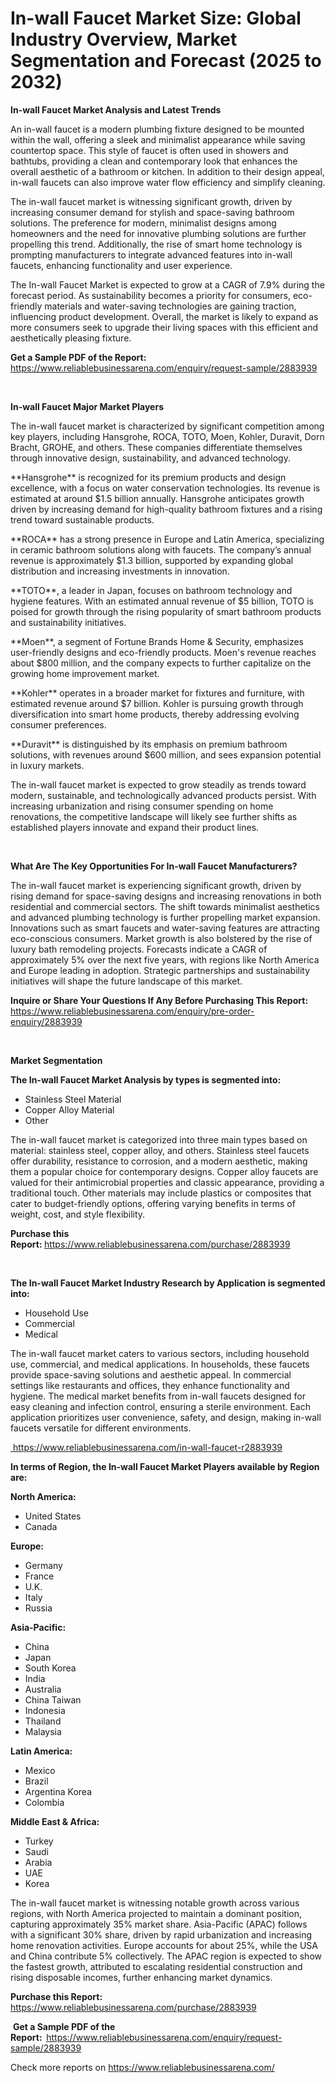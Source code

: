 <p><h1>In-wall Faucet Market Size: Global Industry Overview, Market Segmentation and Forecast (2025 to 2032)</h1></p><p><strong>In-wall Faucet Market Analysis and Latest Trends</strong></p>
<p><p>An in-wall faucet is a modern plumbing fixture designed to be mounted within the wall, offering a sleek and minimalist appearance while saving countertop space. This style of faucet is often used in showers and bathtubs, providing a clean and contemporary look that enhances the overall aesthetic of a bathroom or kitchen. In addition to their design appeal, in-wall faucets can also improve water flow efficiency and simplify cleaning.</p><p>The in-wall faucet market is witnessing significant growth, driven by increasing consumer demand for stylish and space-saving bathroom solutions. The preference for modern, minimalist designs among homeowners and the need for innovative plumbing solutions are further propelling this trend. Additionally, the rise of smart home technology is prompting manufacturers to integrate advanced features into in-wall faucets, enhancing functionality and user experience.</p><p>The In-wall Faucet Market is expected to grow at a CAGR of 7.9% during the forecast period. As sustainability becomes a priority for consumers, eco-friendly materials and water-saving technologies are gaining traction, influencing product development. Overall, the market is likely to expand as more consumers seek to upgrade their living spaces with this efficient and aesthetically pleasing fixture.</p></p>
<p><strong>Get a Sample PDF of the Report:&nbsp;</strong> <a href="https://www.reliablebusinessarena.com/enquiry/request-sample/2883939?utm_campaign=3251&utm_medium=2&utm_source=Github&utm_content=ia&utm_term=13032025&utm_id=in-wall-faucet">https://www.reliablebusinessarena.com/enquiry/request-sample/2883939</a></p>
<p>&nbsp;</p>
<p><strong>In-wall Faucet Major Market Players</strong></p>
<p><p>The in-wall faucet market is characterized by significant competition among key players, including Hansgrohe, ROCA, TOTO, Moen, Kohler, Duravit, Dorn Bracht, GROHE, and others. These companies differentiate themselves through innovative design, sustainability, and advanced technology.</p><p>**Hansgrohe** is recognized for its premium products and design excellence, with a focus on water conservation technologies. Its revenue is estimated at around $1.5 billion annually. Hansgrohe anticipates growth driven by increasing demand for high-quality bathroom fixtures and a rising trend toward sustainable products.</p><p>**ROCA** has a strong presence in Europe and Latin America, specializing in ceramic bathroom solutions along with faucets. The company’s annual revenue is approximately $1.3 billion, supported by expanding global distribution and increasing investments in innovation.</p><p>**TOTO**, a leader in Japan, focuses on bathroom technology and hygiene features. With an estimated annual revenue of $5 billion, TOTO is poised for growth through the rising popularity of smart bathroom products and sustainability initiatives.</p><p>**Moen**, a segment of Fortune Brands Home & Security, emphasizes user-friendly designs and eco-friendly products. Moen's revenue reaches about $800 million, and the company expects to further capitalize on the growing home improvement market.</p><p>**Kohler** operates in a broader market for fixtures and furniture, with estimated revenue around $7 billion. Kohler is pursuing growth through diversification into smart home products, thereby addressing evolving consumer preferences.</p><p>**Duravit** is distinguished by its emphasis on premium bathroom solutions, with revenues around $600 million, and sees expansion potential in luxury markets.</p><p>The in-wall faucet market is expected to grow steadily as trends toward modern, sustainable, and technologically advanced products persist. With increasing urbanization and rising consumer spending on home renovations, the competitive landscape will likely see further shifts as established players innovate and expand their product lines.</p></p>
<p>&nbsp;</p>
<p><strong>What Are The Key Opportunities For In-wall Faucet Manufacturers?</strong></p>
<p><p>The in-wall faucet market is experiencing significant growth, driven by rising demand for space-saving designs and increasing renovations in both residential and commercial sectors. The shift towards minimalist aesthetics and advanced plumbing technology is further propelling market expansion. Innovations such as smart faucets and water-saving features are attracting eco-conscious consumers. Market growth is also bolstered by the rise of luxury bath remodeling projects. Forecasts indicate a CAGR of approximately 5% over the next five years, with regions like North America and Europe leading in adoption. Strategic partnerships and sustainability initiatives will shape the future landscape of this market.</p></p>
<p><strong>Inquire or Share Your Questions If Any Before Purchasing This Report:</strong> <a href="https://www.reliablebusinessarena.com/enquiry/pre-order-enquiry/2883939?utm_campaign=3251&utm_medium=2&utm_source=Github&utm_content=ia&utm_term=13032025&utm_id=in-wall-faucet">https://www.reliablebusinessarena.com/enquiry/pre-order-enquiry/2883939</a></p>
<p>&nbsp;</p>
<p><strong>Market Segmentation</strong></p>
<p><strong>The In-wall Faucet Market Analysis by types is segmented into:</strong></p>
<p><ul><li>Stainless Steel Material</li><li>Copper Alloy Material</li><li>Other</li></ul></p>
<p><p>The in-wall faucet market is categorized into three main types based on material: stainless steel, copper alloy, and others. Stainless steel faucets offer durability, resistance to corrosion, and a modern aesthetic, making them a popular choice for contemporary designs. Copper alloy faucets are valued for their antimicrobial properties and classic appearance, providing a traditional touch. Other materials may include plastics or composites that cater to budget-friendly options, offering varying benefits in terms of weight, cost, and style flexibility.</p></p>
<p><strong>Purchase this Report:&nbsp;</strong><a href="https://www.reliablebusinessarena.com/purchase/2883939?utm_campaign=3251&utm_medium=2&utm_source=Github&utm_content=ia&utm_term=13032025&utm_id=in-wall-faucet">https://www.reliablebusinessarena.com/purchase/2883939</a></p>
<p>&nbsp;</p>
<p><strong>The In-wall Faucet Market Industry Research by Application is segmented into:</strong></p>
<p><ul><li>Household Use</li><li>Commercial</li><li>Medical</li></ul></p>
<p><p>The in-wall faucet market caters to various sectors, including household use, commercial, and medical applications. In households, these faucets provide space-saving solutions and aesthetic appeal. In commercial settings like restaurants and offices, they enhance functionality and hygiene. The medical market benefits from in-wall faucets designed for easy cleaning and infection control, ensuring a sterile environment. Each application prioritizes user convenience, safety, and design, making in-wall faucets versatile for different environments.</p></p>
<p><a href="https://www.reliablebusinessarena.com/in-wall-faucet-r2883939?utm_campaign=3251&utm_medium=2&utm_source=Github&utm_content=ia&utm_term=13032025&utm_id=in-wall-faucet">&nbsp;https://www.reliablebusinessarena.com/in-wall-faucet-r2883939</a></p>
<p><strong>In terms of Region, the In-wall Faucet Market Players available by Region are:</strong></p>
<p>
    <p> <strong> North America: </strong>
        <ul>
            <li>United States</li>
            <li>Canada</li>
        </ul>
        </p> 
    <p> <strong> Europe: </strong>
        <ul>
            <li>Germany</li>
            <li>France</li>
            <li>U.K.</li>
            <li>Italy</li>
            <li>Russia</li>
        </ul>
        </p> 
    <p> <strong> Asia-Pacific: </strong>
        <ul>
            <li>China</li>
            <li>Japan</li>
            <li>South Korea</li>
            <li>India</li>
            <li>Australia</li>
            <li>China Taiwan</li>
            <li>Indonesia</li>
            <li>Thailand</li>
            <li>Malaysia</li>
        </ul>
        </p> 
    <p> <strong> Latin America: </strong>
        <ul>
            <li>Mexico</li>
            <li>Brazil</li>
            <li>Argentina Korea</li>
            <li>Colombia</li>
        </ul>
        </p> 
    <p> <strong> Middle East & Africa: </strong>
        <ul>
            <li>Turkey</li>
            <li>Saudi</li>
            <li>Arabia</li>
            <li>UAE</li>
            <li>Korea</li>
        </ul>
    </p>
    </p>
<p><p>The in-wall faucet market is witnessing notable growth across various regions, with North America projected to maintain a dominant position, capturing approximately 35% market share. Asia-Pacific (APAC) follows with a significant 30% share, driven by rapid urbanization and increasing home renovation activities. Europe accounts for about 25%, while the USA and China contribute 5% collectively. The APAC region is expected to show the fastest growth, attributed to escalating residential construction and rising disposable incomes, further enhancing market dynamics.</p></p>
<p><strong>Purchase this Report: </strong><a href="https://www.reliablebusinessarena.com/purchase/2883939?utm_campaign=3251&utm_medium=2&utm_source=Github&utm_content=ia&utm_term=13032025&utm_id=in-wall-faucet">https://www.reliablebusinessarena.com/purchase/2883939</a></p>
<p>&nbsp;<strong>Get a Sample PDF of the Report:&nbsp;&nbsp;</strong><a href="https://www.reliablebusinessarena.com/enquiry/request-sample/2883939?utm_campaign=3251&utm_medium=2&utm_source=Github&utm_content=ia&utm_term=13032025&utm_id=in-wall-faucet">https://www.reliablebusinessarena.com/enquiry/request-sample/2883939</a></p>
<p><strong></strong></p>
<p>Check more reports on <a href="https://www.reliablebusinessarena.com/?utm_campaign=3251&utm_medium=2&utm_source=Github&utm_content=ia&utm_term=13032025&utm_id=in-wall-faucet">https://www.reliablebusinessarena.com/</a></p>